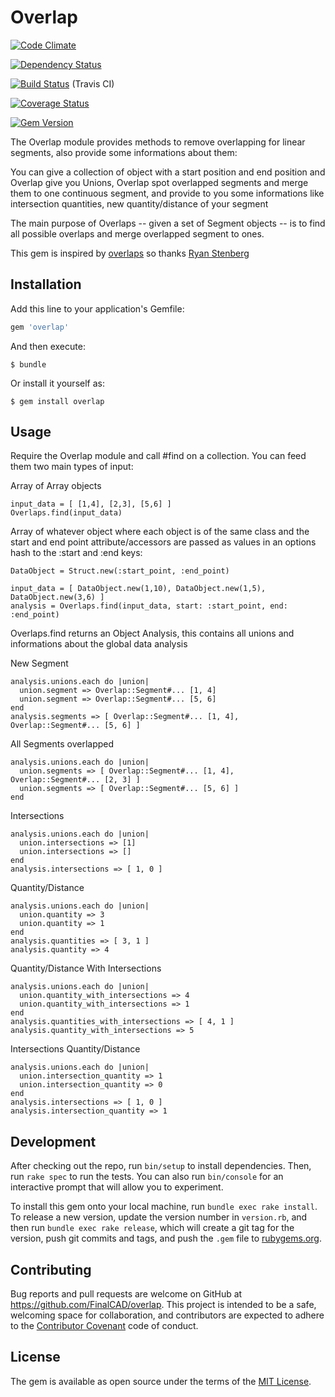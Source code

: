 # Overlap

[![Code Climate](https://codeclimate.com/github/FinalCAD/overlap.png)](https://codeclimate.com/github/FinalCAD/overlap)

[![Dependency Status](https://gemnasium.com/FinalCAD/overlap.svg)](https://gemnasium.com/FinalCAD/overlap)

[![Build Status](https://travis-ci.org/FinalCAD/overlap.svg?branch=master)](https://travis-ci.org/FinalCAD/overlap) (Travis CI)

[![Coverage Status](https://coveralls.io/repos/FinalCAD/overlap/badge.svg?branch=master&service=github)](https://coveralls.io/github/FinalCAD/overlap?branch=master)

[![Gem Version](https://badge.fury.io/rb/overlap.svg)](http://badge.fury.io/rb/overlap)

The Overlap module provides methods to remove overlapping for linear segments, also provide some informations about them:

You can give a collection of object with a start position and end position and Overlap give you Unions, Overlap spot overlapped segments and merge them to one continuous segment, and provide to you some informations like intersection quantities, new quantity/distance of your segment

The main purpose of Overlaps -- given a set of Segment objects -- is to find all possible overlaps and merge overlapped segment to ones.

This gem is inspired by [overlaps](https://github.com/h0tl33t/overlaps) so thanks [Ryan Stenberg](https://github.com/h0tl33t)

## Installation

Add this line to your application's Gemfile:

```ruby
gem 'overlap'
```

And then execute:

    $ bundle

Or install it yourself as:

    $ gem install overlap

## Usage

Require the Overlap module and call #find on a collection. You can feed them two main types of input:

Array of Array objects

    input_data = [ [1,4], [2,3], [5,6] ]
    Overlaps.find(input_data)

Array of whatever object where each object is of the same class and the start and end point attribute/accessors are passed as values in an options hash to the :start and :end keys:

    DataObject = Struct.new(:start_point, :end_point)

    input_data = [ DataObject.new(1,10), DataObject.new(1,5), DataObject.new(3,6) ]
    analysis = Overlaps.find(input_data, start: :start_point, end: :end_point)

Overlaps.find returns an Object Analysis, this contains all unions and informations about the global data analysis

  New Segment

    analysis.unions.each do |union|
      union.segment => Overlap::Segment#... [1, 4]
      union.segment => Overlap::Segment#... [5, 6]
    end
    analysis.segments => [ Overlap::Segment#... [1, 4], Overlap::Segment#... [5, 6] ]

  All Segments overlapped

    analysis.unions.each do |union|
      union.segments => [ Overlap::Segment#... [1, 4], Overlap::Segment#... [2, 3] ]
      union.segments => [ Overlap::Segment#... [5, 6] ]
    end

  Intersections

    analysis.unions.each do |union|
      union.intersections => [1]
      union.intersections => []
    end
    analysis.intersections => [ 1, 0 ]

  Quantity/Distance

    analysis.unions.each do |union|
      union.quantity => 3
      union.quantity => 1
    end
    analysis.quantities => [ 3, 1 ]
    analysis.quantity => 4

  Quantity/Distance With Intersections

    analysis.unions.each do |union|
      union.quantity_with_intersections => 4
      union.quantity_with_intersections => 1
    end
    analysis.quantities_with_intersections => [ 4, 1 ]
    analysis.quantity_with_intersections => 5

  Intersections Quantity/Distance

    analysis.unions.each do |union|
      union.intersection_quantity => 1
      union.intersection_quantity => 0
    end
    analysis.intersections => [ 1, 0 ]
    analysis.intersection_quantity => 1

## Development

After checking out the repo, run `bin/setup` to install dependencies. Then, run `rake spec` to run the tests. You can also run `bin/console` for an interactive prompt that will allow you to experiment.

To install this gem onto your local machine, run `bundle exec rake install`. To release a new version, update the version number in `version.rb`, and then run `bundle exec rake release`, which will create a git tag for the version, push git commits and tags, and push the `.gem` file to [rubygems.org](https://rubygems.org).

## Contributing

Bug reports and pull requests are welcome on GitHub at https://github.com/FinalCAD/overlap. This project is intended to be a safe, welcoming space for collaboration, and contributors are expected to adhere to the [Contributor Covenant](http://contributor-covenant.org) code of conduct.


## License

The gem is available as open source under the terms of the [MIT License](http://opensource.org/licenses/MIT).
